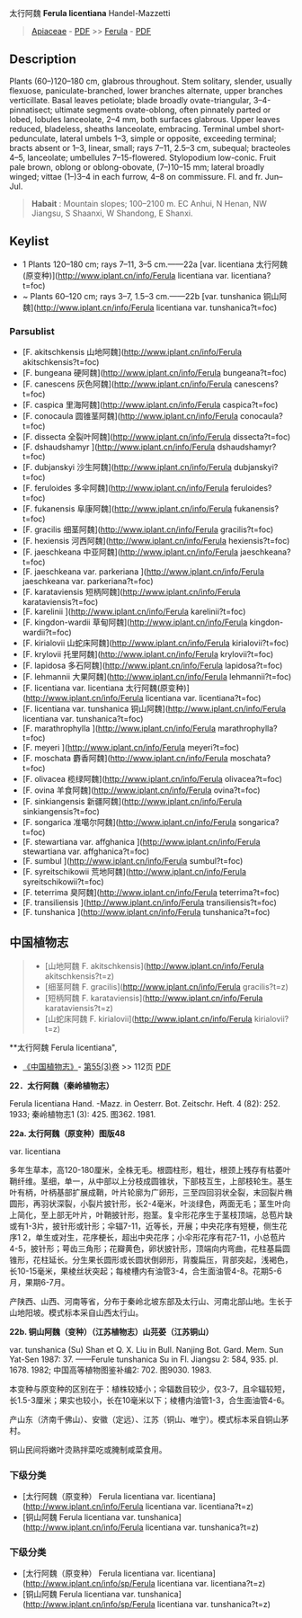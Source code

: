 太行阿魏 **Ferula licentiana** Handel-Mazzetti

> [Apiaceae](http://www.iplant.cn/info/Apiaceae?t=foc) - [PDF](http://www.iplant.cn/foc/pdf/Apiaceae.pdf) >> [Ferula](http://www.iplant.cn/info/Ferula?t=foc) - [PDF](http://www.iplant.cn/foc/pdf/Ferula.pdf)

## Description

Plants (60–)120–180 cm, glabrous throughout. Stem solitary, slender, usually flexuose, paniculate-branched, lower branches alternate, upper branches verticillate. Basal leaves petiolate; blade broadly ovate-triangular, 3–4-pinnatisect; ultimate segments ovate-oblong, often pinnately parted or lobed, lobules lanceolate, 2–4 mm, both surfaces glabrous. Upper leaves reduced, bladeless, sheaths lanceolate, embracing. Terminal umbel short-pedunculate, lateral umbels 1–3, simple or opposite, exceeding terminal; bracts absent or 1–3, linear, small; rays 7–11, 2.5–3 cm, subequal; bracteoles 4–5, lanceolate; umbellules 7–15-flowered. Stylopodium low-conic. Fruit pale brown, oblong or oblong-obovate, (7–)10–15 mm; lateral broadly winged; vittae (1–)3–4 in each furrow, 4–8 on commissure. Fl. and fr. Jun–Jul.


> **Habait** : 
> Mountain slopes; 100–2100 m. EC Anhui, N Henan, NW Jiangsu, S Shaanxi, W Shandong, E Shanxi.


## Keylist

* 1 Plants 120–180 cm; rays 7–11, 3–5 cm.——22a  [var. licentiana 太行阿魏(原变种)](http://www.iplant.cn/info/Ferula licentiana var. licentiana?t=foc)
* ~ Plants 60–120 cm; rays 3–7, 1.5–3 cm.——22b  [var. tunshanica 铜山阿魏](http://www.iplant.cn/info/Ferula licentiana var. tunshanica?t=foc)



### Parsublist

* [F.  akitschkensis  山地阿魏](http://www.iplant.cn/info/Ferula akitschkensis?t=foc)
* [F.  bungeana  硬阿魏](http://www.iplant.cn/info/Ferula bungeana?t=foc)
* [F.  canescens  灰色阿魏](http://www.iplant.cn/info/Ferula canescens?t=foc)
* [F.  caspica  里海阿魏](http://www.iplant.cn/info/Ferula caspica?t=foc)
* [F.  conocaula  圆锥茎阿魏](http://www.iplant.cn/info/Ferula conocaula?t=foc)
* [F.  dissecta  全裂叶阿魏](http://www.iplant.cn/info/Ferula dissecta?t=foc)
* [F.  dshaudshamyr  ](http://www.iplant.cn/info/Ferula dshaudshamyr?t=foc)
* [F.  dubjanskyi  沙生阿魏](http://www.iplant.cn/info/Ferula dubjanskyi?t=foc)
* [F.  feruloides  多伞阿魏](http://www.iplant.cn/info/Ferula feruloides?t=foc)
* [F.  fukanensis  阜康阿魏](http://www.iplant.cn/info/Ferula fukanensis?t=foc)
* [F.  gracilis  细茎阿魏](http://www.iplant.cn/info/Ferula gracilis?t=foc)
* [F.  hexiensis  河西阿魏](http://www.iplant.cn/info/Ferula hexiensis?t=foc)
* [F.  jaeschkeana  中亚阿魏](http://www.iplant.cn/info/Ferula jaeschkeana?t=foc)
* [F.  jaeschkeana var. parkeriana  ](http://www.iplant.cn/info/Ferula jaeschkeana var. parkeriana?t=foc)
* [F.  karataviensis  短柄阿魏](http://www.iplant.cn/info/Ferula karataviensis?t=foc)
* [F.  karelinii  ](http://www.iplant.cn/info/Ferula karelinii?t=foc)
* [F.  kingdon-wardii  草甸阿魏](http://www.iplant.cn/info/Ferula kingdon-wardii?t=foc)
* [F.  kirialovii  山蛇床阿魏](http://www.iplant.cn/info/Ferula kirialovii?t=foc)
* [F.  krylovii  托里阿魏](http://www.iplant.cn/info/Ferula krylovii?t=foc)
* [F.  lapidosa  多石阿魏](http://www.iplant.cn/info/Ferula lapidosa?t=foc)
* [F.  lehmannii  大果阿魏](http://www.iplant.cn/info/Ferula lehmannii?t=foc)
* [F.  licentiana var. licentiana  太行阿魏(原变种)](http://www.iplant.cn/info/Ferula licentiana var. licentiana?t=foc)
* [F.  licentiana var. tunshanica  铜山阿魏](http://www.iplant.cn/info/Ferula licentiana var. tunshanica?t=foc)
* [F.  marathrophylla  ](http://www.iplant.cn/info/Ferula marathrophylla?t=foc)
* [F.  meyeri  ](http://www.iplant.cn/info/Ferula meyeri?t=foc)
* [F.  moschata  麝香阿魏](http://www.iplant.cn/info/Ferula moschata?t=foc)
* [F.  olivacea  榄绿阿魏](http://www.iplant.cn/info/Ferula olivacea?t=foc)
* [F.  ovina  羊食阿魏](http://www.iplant.cn/info/Ferula ovina?t=foc)
* [F.  sinkiangensis  新疆阿魏](http://www.iplant.cn/info/Ferula sinkiangensis?t=foc)
* [F.  songarica  准噶尔阿魏](http://www.iplant.cn/info/Ferula songarica?t=foc)
* [F.  stewartiana var. affghanica  ](http://www.iplant.cn/info/Ferula stewartiana var. affghanica?t=foc)
* [F.  sumbul  ](http://www.iplant.cn/info/Ferula sumbul?t=foc)
* [F.  syreitschikowii  荒地阿魏](http://www.iplant.cn/info/Ferula syreitschikowii?t=foc)
* [F.  teterrima  臭阿魏](http://www.iplant.cn/info/Ferula teterrima?t=foc)
* [F.  transiliensis  ](http://www.iplant.cn/info/Ferula transiliensis?t=foc)
* [F.  tunshanica  ](http://www.iplant.cn/info/Ferula tunshanica?t=foc)


## 中国植物志

> * [山地阿魏  F.  akitschkensis](http://www.iplant.cn/info/Ferula akitschkensis?t=z)
> * [细茎阿魏  F.  gracilis](http://www.iplant.cn/info/Ferula gracilis?t=z)
> * [短柄阿魏  F.  karataviensis](http://www.iplant.cn/info/Ferula karataviensis?t=z)
> * [山蛇床阿魏  F.  kirialovii](http://www.iplant.cn/info/Ferula kirialovii?t=z)


**太行阿魏 Ferula licentiana",


* [《中国植物志》](http://www.iplant.cn/frps)- [第55(3)卷](http://www.iplant.cn/frps/vol/55(3)) >> 112页 [PDF](http://www.iplant.cn/frps/pdf/55(3)/112a.PDF)


**22．太行阿魏（秦岭植物志）**

Ferula licentiana Hand. -Mazz. in Oesterr. Bot. Zeitschr. Heft. 4 (82): 252. 1933; 秦岭植物志1 (3): 425. 图362. 1981.

**22a. 太行阿魏（原变种）图版48**

var. licentiana

多年生草本，高120-180厘米，全株无毛。根圆柱形，粗壮，根颈上残存有枯萎叶鞘纤维。茎细，单一，从中部以上分枝成圆锥状，下部枝互生，上部枝轮生。基生叶有柄，叶柄基部扩展成鞘，叶片轮廓为广卵形，三至四回羽状全裂，末回裂片椭圆形，再羽状深裂，小裂片披针形，长2-4毫米，叶淡绿色，两面无毛；茎生叶向上简化，至上部无叶片，叶鞘披针形，抱茎。复伞形花序生于茎枝顶端，总苞片缺或有1-3片，披针形或针形；伞辐7-11，近等长，开展；中央花序有短梗，侧生花序1 2，单生或对生，花序梗长，超出中央花序；小伞形花序有花7-11，小总苞片4-5，披针形；萼齿三角形；花瓣黄色，卵状披针形，顶端向内弯曲，花柱基扁圆锥形，花柱延长。分生果长圆形或长圆状倒卵形，背腹扁压，背部突起，浅褐色，长10-15毫米，果棱丝状突起；每棱槽内有油管3-4，合生面油管4-8。花期5-6月，果期6-7月。

产陕西、山西、河南等省，分布于秦岭北坡东部及太行山、河南北部山地。生长于山地阳坡。模式标本采自山西太行山。

**22b. 铜山阿魏（变种）（江苏植物志）山芫荽（江苏铜山）**

var. tunshanica (Su) Shan et Q. X. Liu in Bull. Nanjing Bot. Gard. Mem. Sun Yat-Sen 1987: 37. ——Ferule tunshanica Su in Fl. Jiangsu 2: 584, 935. pl. 1678. 1982; 中国高等植物图鉴补编2: 702. 图9030. 1983.

本变种与原变种的区别在于：植株较矮小；伞辐数目较少，仅3-7，且伞辐较短，长1.5-3厘米；果实也较小，长在10毫米以下；棱槽内油管1-3，合生面油管4-6。

产山东（济南千佛山）、安徽（定远）、江苏（铜山、唯宁）。模式标本采自铜山茅村。

铜山民间将嫩叶烫熟拌菜吃或腌制咸菜食用。

### 下级分类
* [太行阿魏（原变种）  Ferula licentiana var. licentiana](http://www.iplant.cn/info/Ferula licentiana var. licentiana?t=z)
* [铜山阿魏  Ferula licentiana var. tunshanica](http://www.iplant.cn/info/Ferula licentiana var. tunshanica?t=z)

### 下级分类
* [太行阿魏（原变种）  Ferula licentiana var. licentiana](http://www.iplant.cn/info/sp/Ferula licentiana var. licentiana?t=z)
* [铜山阿魏  Ferula licentiana var. tunshanica](http://www.iplant.cn/info/sp/Ferula licentiana var. tunshanica?t=z)
